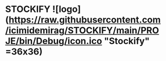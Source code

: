 # STOCKIFY ![logo](https://raw.githubusercontent.com/icimidemirag/STOCKIFY/main/PROJE/bin/Debug/icon.ico "Stockify" =36x36)

